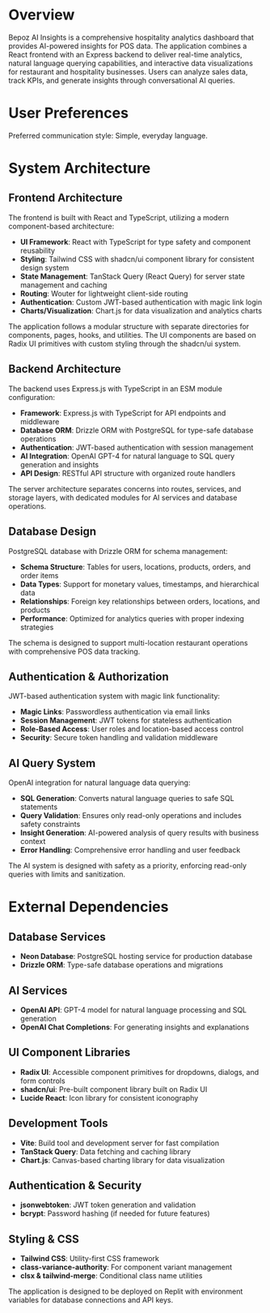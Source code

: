 # Overview

Bepoz AI Insights is a comprehensive hospitality analytics dashboard that provides AI-powered insights for POS data. The application combines a React frontend with an Express backend to deliver real-time analytics, natural language querying capabilities, and interactive data visualizations for restaurant and hospitality businesses. Users can analyze sales data, track KPIs, and generate insights through conversational AI queries.

# User Preferences

Preferred communication style: Simple, everyday language.

# System Architecture

## Frontend Architecture

The frontend is built with React and TypeScript, utilizing a modern component-based architecture:

- **UI Framework**: React with TypeScript for type safety and component reusability
- **Styling**: Tailwind CSS with shadcn/ui component library for consistent design system
- **State Management**: TanStack Query (React Query) for server state management and caching
- **Routing**: Wouter for lightweight client-side routing
- **Authentication**: Custom JWT-based authentication with magic link login
- **Charts/Visualization**: Chart.js for data visualization and analytics charts

The application follows a modular structure with separate directories for components, pages, hooks, and utilities. The UI components are based on Radix UI primitives with custom styling through the shadcn/ui system.

## Backend Architecture

The backend uses Express.js with TypeScript in an ESM module configuration:

- **Framework**: Express.js with TypeScript for API endpoints and middleware
- **Database ORM**: Drizzle ORM with PostgreSQL for type-safe database operations
- **Authentication**: JWT-based authentication with session management
- **AI Integration**: OpenAI GPT-4 for natural language to SQL query generation and insights
- **API Design**: RESTful API structure with organized route handlers

The server architecture separates concerns into routes, services, and storage layers, with dedicated modules for AI services and database operations.

## Database Design

PostgreSQL database with Drizzle ORM for schema management:

- **Schema Structure**: Tables for users, locations, products, orders, and order items
- **Data Types**: Support for monetary values, timestamps, and hierarchical data
- **Relationships**: Foreign key relationships between orders, locations, and products
- **Performance**: Optimized for analytics queries with proper indexing strategies

The schema is designed to support multi-location restaurant operations with comprehensive POS data tracking.

## Authentication & Authorization

JWT-based authentication system with magic link functionality:

- **Magic Links**: Passwordless authentication via email links
- **Session Management**: JWT tokens for stateless authentication
- **Role-Based Access**: User roles and location-based access control
- **Security**: Secure token handling and validation middleware

## AI Query System

OpenAI integration for natural language data querying:

- **SQL Generation**: Converts natural language queries to safe SQL statements
- **Query Validation**: Ensures only read-only operations and includes safety constraints
- **Insight Generation**: AI-powered analysis of query results with business context
- **Error Handling**: Comprehensive error handling and user feedback

The AI system is designed with safety as a priority, enforcing read-only queries with limits and sanitization.

# External Dependencies

## Database Services
- **Neon Database**: PostgreSQL hosting service for production database
- **Drizzle ORM**: Type-safe database operations and migrations

## AI Services
- **OpenAI API**: GPT-4 model for natural language processing and SQL generation
- **OpenAI Chat Completions**: For generating insights and explanations

## UI Component Libraries
- **Radix UI**: Accessible component primitives for dropdowns, dialogs, and form controls
- **shadcn/ui**: Pre-built component library built on Radix UI
- **Lucide React**: Icon library for consistent iconography

## Development Tools
- **Vite**: Build tool and development server for fast compilation
- **TanStack Query**: Data fetching and caching library
- **Chart.js**: Canvas-based charting library for data visualization

## Authentication & Security
- **jsonwebtoken**: JWT token generation and validation
- **bcrypt**: Password hashing (if needed for future features)

## Styling & CSS
- **Tailwind CSS**: Utility-first CSS framework
- **class-variance-authority**: For component variant management
- **clsx & tailwind-merge**: Conditional class name utilities

The application is designed to be deployed on Replit with environment variables for database connections and API keys.